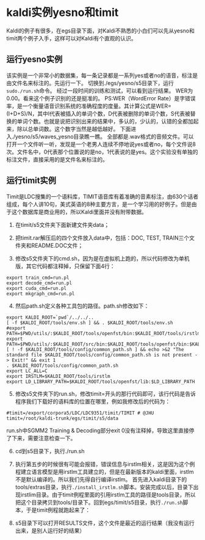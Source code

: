 # kaldi实例yesno和timit

<!-- toc -->
Kaldi的例子有很多，在egs目录下面，对Kaldi不熟悉的小白们可以先从yesno和timit两个例子入手，这样可以对Kaldi有个直观的认识。

## 运行yesno实例
该实例是一个非常小的数据集，每一条记录都是一系列yes或者no的语音，标注是由文件名来标注的。先运行一下。
切换到./egs/yesno/s5目录下，运行`sudo./run.sh`命令。
经过一段时间的训练和测试，可以看到运行结果。
WER为0.00。看来这个例子识别的还是挺准的。
PS:WER（WordError Rate）是字错误率，是一个衡量语音识别系统的准确程度的度量。其计算公式是WER=(I+D+S)/N，其中I代表被插入的单词个数，D代表被删除的单词个数，S代表被替换的单词个数。也就是说把识别出来的结果中，多认的，少认的，认错的全都加起来，除以总单词数。这个数字当然是越低越好。
下面进入./yesno/s5/waves_yesno目录瞧一瞧。
全部都是.wav格式的音频文件。可以打开一个文件听一听，发现是一个老男人连续不停地说yes或者no，每个文件说8次。文件名中，0代表那个位置说的是no，1代表说的是yes。这个实验没有单独的标注文件，直接采用的是文件名来标注的。

## 运行timit实例
Timit是LDC搜集的一个语料库，TIMIT语音库有着准确的音素标注，由630个话者组成，每个人讲10句，美式英语的8种主要方言，是一个学习用的好例子。但是由于这个数据库是商业用的，所以Kaldi里面并没有附带数据。

1. 在timit/s5文件夹下面新建文件夹data；

2. 把timit.rar解压后的四个文件放入data中，包括：DOC, TEST, TRAIN三个文件夹和README.DOC文件；

3. 修改s5文件夹下的cmd.sh，因为是在虚拟机上跑的，所以代码修改为单机版，其它代码都注释掉，只保留下面4行：
```
export train_cmd=run.pl
export decode_cmd=run.pl
export cuda_cmd=run.pl
export mkgraph_cmd=run.pl
```

4. 然后path.sh定义各种工具包的路径。path.sh修改如下：
```
export KALDI_ROOT=`pwd`/../../..
[ -f $KALDI_ROOT/tools/env.sh ] && . $KALDI_ROOT/tools/env.sh
#export PATH=$PWD/utils/:$KALDI_ROOT/tools/openfst/bin:$KALDI_ROOT/tools/irstlm/bin/:$PWD:$PATH
export PATH=$PWD/utils/:$KALDI_ROOT/src/bin:$KALDI_ROOT/tools/openfst/bin:$KALDI_ROOT/tools/irstlm/bin/:$KALDI_ROOT/src/fstbin/:$KALDI_ROOT/src/gmmbin/:$KALDI_ROOT/src/featbin/:$KALDI_ROOT/src/lm/:$KALDI_ROOT/src/sgmmbin/:$KALDI_ROOT/src/sgmm2bin/:$KALDI_ROOT/src/fgmmbin/:$KALDI_ROOT/src/latbin/:$KALDI_ROOT/src/nnetbin:$KALDI_ROOT/src/nnet2bin/:$KALDI_ROOT/src/kwsbin:$PWD:$PATH
[ ! -f $KALDI_ROOT/tools/config/common_path.sh ] && echo >&2 "The standard file $KALDI_ROOT/tools/config/common_path.sh is not present -> Exit!" && exit 1
. $KALDI_ROOT/tools/config/common_path.sh
export LC_ALL=C
export IRSTLM=$KALDI_ROOT/tools/irstlm
export LD_LIBRARY_PATH=$KALDI_ROOT/tools/openfst/lib:$LD_LIBRARY_PATH
```

5. 修改s5文件夹下的run.sh，修改timit=开头的那行代码即可，该行代码是告诉程序我们下载好的语料库的位置在哪里，例如我修改后的代码为：
```
#timit=/export/corpora5/LDC/LDC9351/timit/TIMIT # @JHU
timit=/root/kaldi-trunk/egs/timit/s5/data
```
run.sh中SGMM2 Training & Decoding部分exit 0没有注释掉，导致这里直接停了下来，需要注意检查一下。

6. cd到s5目录下，执行./run.sh

7. 执行第五步的时候很有可能会报错，错误信息与irstlm相关，这是因为这个例程建立语言模型是用irstlm工具建立的，但是在最新版本的kaldi里面，irstlm不是默认编译的。所以我们先得自行编译irstlm。
首先进入kaldi目录下的tools/extras目录，执行`./install_irstlm.sh`脚本。安装完成以后，目录下出现irstlim目录。由于timit例程里面的引用irstlm工具的路径是tools目录，所以把这个目录拷贝到tools/目录下。回到egs/timit/s5目录，执行`./run.sh`脚本，于是timit例程就跑起来了：

8. s5目录下可以打开RESULTS文件，这个文件是最近的运行结果（我没有运行出来，是别人运行好的结果）